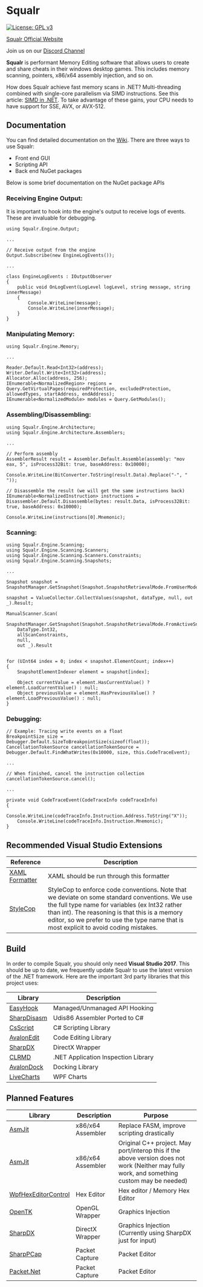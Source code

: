 # Squalr

[![License: GPL v3](https://img.shields.io/badge/License-GPL%20v3-blue.svg)](http://www.gnu.org/licenses/gpl-3.0)

[Squalr Official Website](https://www.squalr.com)

Join us on our [Discord Channel](https://discord.gg/Pq2msTx)

**Squalr** is performant Memory Editing software that allows users to create and share cheats in their windows desktop games. This includes memory scanning, pointers, x86/x64 assembly injection, and so on.

How does Squalr achieve fast memory scans in .NET? Multi-threading combined with single-core parallelism via SIMD instructions. See this article: [SIMD in .NET](https://instil.co/2016/03/21/parallelism-on-a-single-core-simd-with-c/). To take advantage of these gains, your CPU needs to have support for SSE, AVX, or AVX-512.

## Documentation

You can find detailed documentation on the [Wiki](https://squalr.github.io/SqualrDocs/). There are three ways to use Squalr:
- Front end GUI
- Scripting API
- Back end NuGet packages

Below is some brief documentation on the NuGet package APIs

### Receiving Engine Output:
It is important to hook into the engine's output to receive logs of events. These are invaluable for debugging.

    using Squalr.Engine.Output;
	
	...
	
	// Receive output from the engine
	Output.Subscribe(new EngineLogEvents());
	
	...
	
    class EngineLogEvents : IOutputObserver
    {
        public void OnLogEvent(LogLevel logLevel, string message, string innerMessage)
        {
            Console.WriteLine(message);
            Console.WriteLine(innerMessage);
        }
    }

### Manipulating Memory:
    using Squalr.Engine.Memory;
	
	...
	
	Reader.Default.Read<Int32>(address);
	Writer.Default.Write<Int32>(address);
	Allocator.Alloc(address, 256);
	IEnumerable<NormalizedRegion> regions = Query.GetVirtualPages(requiredProtection, excludedProtection, allowedTypes, startAddress, endAddress);
	IEnumerable<NormalizedModule> modules = Query.GetModules();

### Assembling/Disassembling:
    using Squalr.Engine.Architecture;
    using Squalr.Engine.Architecture.Assemblers;
	
	...
	
	// Perform assembly
	AssemblerResult result = Assembler.Default.Assemble(assembly: "mov eax, 5", isProcess32Bit: true, baseAddress: 0x10000);

	Console.WriteLine(BitConverter.ToString(result.Data).Replace("-", " "));

	// Disassemble the result (we will get the same instructions back)
	IEnumerable<NormalizedInstruction> instructions = Disassembler.Default.Disassemble(bytes: result.Data, isProcess32Bit: true, baseAddress: 0x10000);

	Console.WriteLine(instructions[0].Mnemonic);

### Scanning:
    using Squalr.Engine.Scanning;
    using Squalr.Engine.Scanning.Scanners;
    using Squalr.Engine.Scanning.Scanners.Constraints;
    using Squalr.Engine.Scanning.Snapshots;
	
	...
	
	Snapshot snapshot = SnapshotManager.GetSnapshot(Snapshot.SnapshotRetrievalMode.FromUserModeMemory);
	
	snapshot = ValueCollector.CollectValues(snapshot, dataType, null, out _).Result;
	
	ManualScanner.Scan(
		SnapshotManager.GetSnapshot(Snapshot.SnapshotRetrievalMode.FromActiveSnapshotOrPrefilter),
		DataType.Int32,
		allScanConstraints,
		null,
		out _).Result
		
		
	for (UInt64 index = 0; index < snapshot.ElementCount; index++)
	{
		SnapshotElementIndexer element = snapshot[index];

		Object currentValue = element.HasCurrentValue() ? element.LoadCurrentValue() : null;
		Object previousValue = element.HasPreviousValue() ? element.LoadPreviousValue() : null;
	}

### Debugging:

	// Example: Tracing write events on a float
	BreakpointSize size = Debugger.Default.SizeToBreakpointSize(sizeof(float));
	CancellationTokenSource cancellationTokenSource = Debugger.Default.FindWhatWrites(0x10000, size, this.CodeTraceEvent);
	
	...
	
	// When finished, cancel the instruction collection
	cancellationTokenSource.cancel();
	
	...
	
	private void CodeTraceEvent(CodeTraceInfo codeTraceInfo)
	{
		Console.WriteLine(codeTraceInfo.Instruction.Address.ToString("X"));
		Console.WriteLine(codeTraceInfo.Instruction.Mnemonic);
	}
	
## Recommended Visual Studio Extensions
Reference | Description 
--- | ---
[XAML Formatter](https://marketplace.visualstudio.com/items?itemName=TeamXavalon.XAMLStyler) | XAML should be run through this formatter
[StyleCop](https://marketplace.visualstudio.com/items?itemName=ChrisDahlberg.StyleCop) | StyleCop to enforce code conventions. Note that we deviate on some standard conventions. We use the full type name for variables (ex Int32 rather than int). The reasoning is that this is a memory editor, so we prefer to use the type name that is most explicit to avoid coding mistakes.

## Build

In order to compile Squalr, you should only need **Visual Studio 2017**. This should be up to date, we frequently update Squalr to use the latest version of the .NET framework. Here are the important 3rd party libraries that this project uses:

Library | Description 
--- | ---
[EasyHook](https://github.com/EasyHook/EasyHook) | Managed/Unmanaged API Hooking
[SharpDisasm](https://github.com/spazzarama/SharpDisasm) | Udis86 Assembler Ported to C#
[CsScript](https://github.com/oleg-shilo/cs-script) | C# Scripting Library
[AvalonEdit](https://github.com/icsharpcode/AvalonEdit) | Code Editing Library
[SharpDX](https://github.com/sharpdx/SharpDX) | DirectX Wrapper
[CLRMD](https://github.com/Microsoft/clrmd) | .NET Application Inspection Library
[AvalonDock](https://avalondock.codeplex.com/) | Docking Library
[LiveCharts](https://github.com/beto-rodriguez/Live-Charts) | WPF Charts

## Planned Features

Library | Description | Purpose
--- | --- | ---
[AsmJit](https://github.com/hypeartist/AsmJit) | x86/x64 Assembler | Replace FASM, improve scripting drastically
[AsmJit](https://github.com/asmjit/asmjit) | x86/x64 Assembler | Original C++ project. May port/interop this if the above version does not work (Neither may fully work, and something custom may be needed)
[WpfHexEditorControl](https://github.com/abbaye/WpfHexEditorControl) | Hex Editor | Hex editor / Memory Hex Editor
[OpenTK](https://github.com/opentk/opentk) | OpenGL Wrapper | Graphics Injection
[SharpDX](https://github.com/sharpdx/SharpDX) | DirectX Wrapper | Graphics Injection (Currently using SharpDX just for input)
[SharpPCap](https://github.com/chmorgan/sharppcap) | Packet Capture | Packet Editor
[Packet.Net](https://github.com/antmicro/Packet.Net) | Packet Capture | Packet Editor